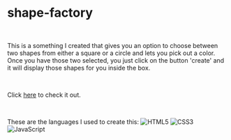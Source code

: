 # shape-factory

<br>

This is a something I created that gives you an option to choose between two shapes from either a square or a circle and lets you pick out a color. Once you have those two selected, 
you just click on the button 'create' and it will display those shapes for you inside the box.

<br>

Click [here](https://Joseph-Wil.github.io/shape-factory/) to check it out.

<br>

These are the languages I used to create this:
![HTML5](https://img.shields.io/badge/html5-%23E34F26.svg?style=for-the-badge&logo=html5&logoColor=white)
![CSS3](https://img.shields.io/badge/css3-%231572B6.svg?style=for-the-badge&logo=css3&logoColor=white)
![JavaScript](https://img.shields.io/badge/javascript-%23323330.svg?style=for-the-badge&logo=javascript&logoColor=%23F7DF1E)
